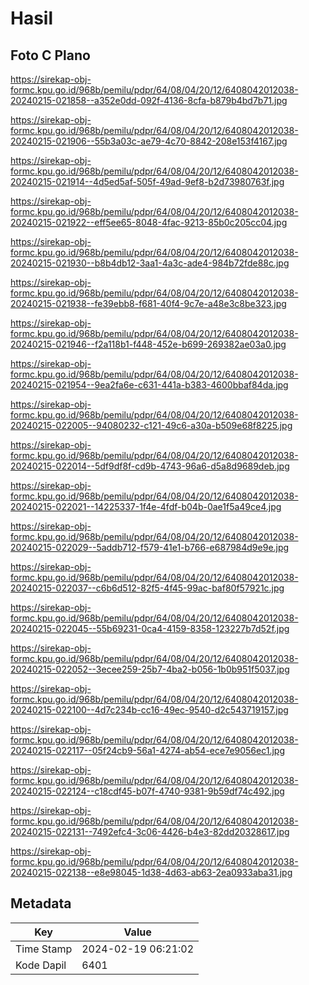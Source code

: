 # Hasil

## Foto C Plano

https://sirekap-obj-formc.kpu.go.id/968b/pemilu/pdpr/64/08/04/20/12/6408042012038-20240215-021858--a352e0dd-092f-4136-8cfa-b879b4bd7b71.jpg

https://sirekap-obj-formc.kpu.go.id/968b/pemilu/pdpr/64/08/04/20/12/6408042012038-20240215-021906--55b3a03c-ae79-4c70-8842-208e153f4167.jpg

https://sirekap-obj-formc.kpu.go.id/968b/pemilu/pdpr/64/08/04/20/12/6408042012038-20240215-021914--4d5ed5af-505f-49ad-9ef8-b2d73980763f.jpg

https://sirekap-obj-formc.kpu.go.id/968b/pemilu/pdpr/64/08/04/20/12/6408042012038-20240215-021922--eff5ee65-8048-4fac-9213-85b0c205cc04.jpg

https://sirekap-obj-formc.kpu.go.id/968b/pemilu/pdpr/64/08/04/20/12/6408042012038-20240215-021930--b8b4db12-3aa1-4a3c-ade4-984b72fde88c.jpg

https://sirekap-obj-formc.kpu.go.id/968b/pemilu/pdpr/64/08/04/20/12/6408042012038-20240215-021938--fe39ebb8-f681-40f4-9c7e-a48e3c8be323.jpg

https://sirekap-obj-formc.kpu.go.id/968b/pemilu/pdpr/64/08/04/20/12/6408042012038-20240215-021946--f2a118b1-f448-452e-b699-269382ae03a0.jpg

https://sirekap-obj-formc.kpu.go.id/968b/pemilu/pdpr/64/08/04/20/12/6408042012038-20240215-021954--9ea2fa6e-c631-441a-b383-4600bbaf84da.jpg

https://sirekap-obj-formc.kpu.go.id/968b/pemilu/pdpr/64/08/04/20/12/6408042012038-20240215-022005--94080232-c121-49c6-a30a-b509e68f8225.jpg

https://sirekap-obj-formc.kpu.go.id/968b/pemilu/pdpr/64/08/04/20/12/6408042012038-20240215-022014--5df9df8f-cd9b-4743-96a6-d5a8d9689deb.jpg

https://sirekap-obj-formc.kpu.go.id/968b/pemilu/pdpr/64/08/04/20/12/6408042012038-20240215-022021--14225337-1f4e-4fdf-b04b-0ae1f5a49ce4.jpg

https://sirekap-obj-formc.kpu.go.id/968b/pemilu/pdpr/64/08/04/20/12/6408042012038-20240215-022029--5addb712-f579-41e1-b766-e687984d9e9e.jpg

https://sirekap-obj-formc.kpu.go.id/968b/pemilu/pdpr/64/08/04/20/12/6408042012038-20240215-022037--c6b6d512-82f5-4f45-99ac-baf80f57921c.jpg

https://sirekap-obj-formc.kpu.go.id/968b/pemilu/pdpr/64/08/04/20/12/6408042012038-20240215-022045--55b69231-0ca4-4159-8358-123227b7d52f.jpg

https://sirekap-obj-formc.kpu.go.id/968b/pemilu/pdpr/64/08/04/20/12/6408042012038-20240215-022052--3ecee259-25b7-4ba2-b056-1b0b951f5037.jpg

https://sirekap-obj-formc.kpu.go.id/968b/pemilu/pdpr/64/08/04/20/12/6408042012038-20240215-022100--4d7c234b-cc16-49ec-9540-d2c543719157.jpg

https://sirekap-obj-formc.kpu.go.id/968b/pemilu/pdpr/64/08/04/20/12/6408042012038-20240215-022117--05f24cb9-56a1-4274-ab54-ece7e9056ec1.jpg

https://sirekap-obj-formc.kpu.go.id/968b/pemilu/pdpr/64/08/04/20/12/6408042012038-20240215-022124--c18cdf45-b07f-4740-9381-9b59df74c492.jpg

https://sirekap-obj-formc.kpu.go.id/968b/pemilu/pdpr/64/08/04/20/12/6408042012038-20240215-022131--7492efc4-3c06-4426-b4e3-82dd20328617.jpg

https://sirekap-obj-formc.kpu.go.id/968b/pemilu/pdpr/64/08/04/20/12/6408042012038-20240215-022138--e8e98045-1d38-4d63-ab63-2ea0933aba31.jpg


## Metadata

| Key        | Value               |
| ---------- | ------------------- |
| Time Stamp | 2024-02-19 06:21:02 |
| Kode Dapil | 6401                |



